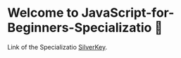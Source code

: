 # Welcome to JavaScript-for-Beginners-Specializatio 🤖 
Link of the Specializatio [SilverKey]([https://www.silverkeytech.com/](https://www.coursera.org/specializations/javascript-beginner)).
